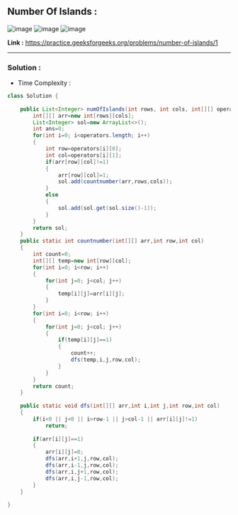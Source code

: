 ## Number Of Islands :

![image](https://user-images.githubusercontent.com/23376002/194896037-4d0969c1-4ad6-4636-8ce3-b406b8ad6127.png)
![image](https://user-images.githubusercontent.com/23376002/194897484-585baad5-7fde-41b3-b3b1-80a5cf1c4670.png)
![image](https://user-images.githubusercontent.com/23376002/194897790-337b393f-d69a-4167-8a9f-72d695cb817e.png)


**Link :** https://practice.geeksforgeeks.org/problems/number-of-islands/1

--------------------------------------------------------------------------------------------------------------------------------------------------------


### Solution :

- Time Complexity :


```java
class Solution {
    
    public List<Integer> numOfIslands(int rows, int cols, int[][] operators) {
        int[][] arr=new int[rows][cols];
        List<Integer> sol=new ArrayList<>();
        int ans=0;
        for(int i=0; i<operators.length; i++)
        {
            int row=operators[i][0];
            int col=operators[i][1];
            if(arr[row][col]!=1)
            {
                arr[row][col]=1;
                sol.add(countnumber(arr,rows,cols));
            }
            else
            {
                sol.add(sol.get(sol.size()-1));
            }
        }
        return sol;
    }
    public static int countnumber(int[][] arr,int row,int col)
    {
        int count=0;
        int[][] temp=new int[row][col];
        for(int i=0; i<row; i++)
        {
            for(int j=0; j<col; j++)
            {
                temp[i][j]=arr[i][j];
            }
        }
        for(int i=0; i<row; i++)
        {
            for(int j=0; j<col; j++)
            {
                if(temp[i][j]==1)
                {
                    count++;
                    dfs(temp,i,j,row,col);
                }
            }
        }
        return count;
    }
    
    public static void dfs(int[][] arr,int i,int j,int row,int col)
    {
        if(i<0 || j<0 || i>row-1 || j>col-1 || arr[i][j]!=1)
            return;
    
        if(arr[i][j]==1)
        {
            arr[i][j]=0;
            dfs(arr,i+1,j,row,col);
            dfs(arr,i-1,j,row,col);
            dfs(arr,i,j+1,row,col);
            dfs(arr,i,j-1,row,col);
        }
    }
    
}

```



